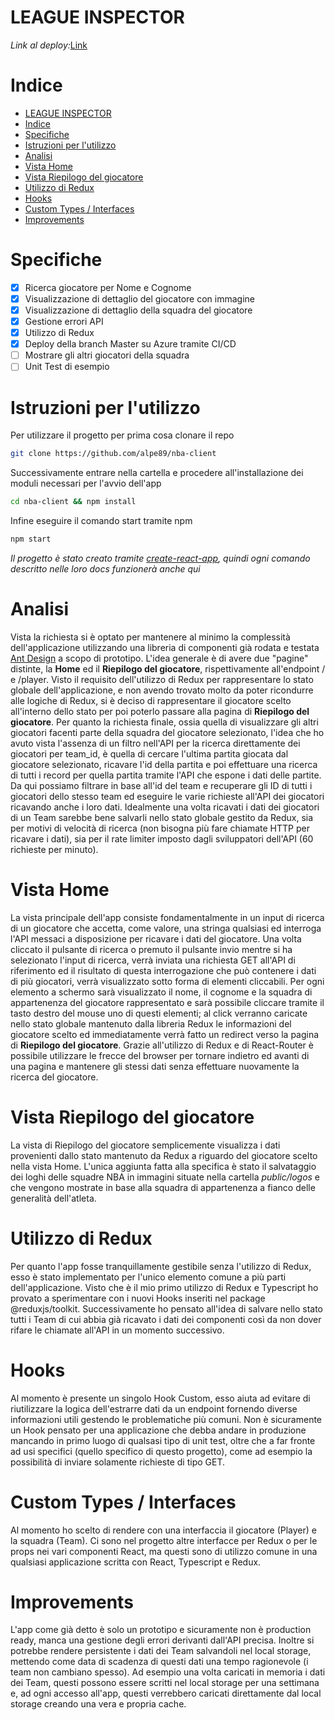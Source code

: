 # LEAGUE INSPECTOR
_Link al deploy:_[Link](https://gray-ocean-0148f5303.azurestaticapps.net)

# Indice

- [LEAGUE INSPECTOR](#league-inspector)
- [Indice](#indice)
- [Specifiche](#specifiche)
- [Istruzioni per l'utilizzo](#istruzioni-per-lutilizzo)
- [Analisi](#analisi)
- [Vista Home](#vista-home)
- [Vista Riepilogo del giocatore](#vista-riepilogo-del-giocatore)
- [Utilizzo di Redux](#utilizzo-di-redux)
- [Hooks](#hooks)
- [Custom Types / Interfaces](#custom-types--interfaces)
- [Improvements](#improvements)

# Specifiche

- [x] Ricerca giocatore per Nome e Cognome
- [x] Visualizzazione di dettaglio del giocatore con immagine
- [x] Visualizzazione di dettaglio della squadra del giocatore
- [x] Gestione errori API
- [x] Utilizzo di Redux
- [x] Deploy della branch Master su Azure tramite CI/CD
- [ ] Mostrare gli altri giocatori della squadra
- [ ] Unit Test di esempio 

# Istruzioni per l'utilizzo

Per utilizzare il progetto per prima cosa clonare il repo
```bash
git clone https://github.com/alpe89/nba-client
```
Successivamente entrare nella cartella e procedere all'installazione dei moduli necessari per l'avvio dell'app
```bash
cd nba-client && npm install
```
Infine eseguire il comando start tramite npm
```bash
npm start
```

_Il progetto è stato creato tramite [create-react-app](https://github.com/facebook/create-react-app), quindi ogni comando descritto nelle loro docs funzionerà anche qui_

# Analisi

Vista la richiesta si è optato per mantenere al minimo la complessità dell'applicazione utilizzando una libreria di componenti già rodata e testata [Ant Design](https://ant.design/) a scopo di prototipo. L'idea generale è di avere due "pagine" distinte, la **Home** ed il **Riepilogo del giocatore**, rispettivamente all'endpoint / e /player. Visto il requisito dell'utilizzo di Redux per rappresentare lo stato globale dell'applicazione, e non avendo trovato molto da poter ricondurre alle logiche di Redux, si è deciso di rappresentare il giocatore scelto all'interno dello stato per poi poterlo passare alla pagina di **Riepilogo del giocatore**. Per quanto la richiesta finale, ossia quella di visualizzare gli altri giocatori facenti parte della squadra del giocatore selezionato, l'idea che ho avuto vista l'assenza di un filtro nell'API per la ricerca direttamente dei giocatori per team_id, è quella di cercare l'ultima partita giocata dal giocatore selezionato, ricavare l'id della partita e poi effettuare una ricerca di tutti i record per quella partita tramite l'API che espone i dati delle partite. Da qui possiamo filtrare in base all'id del team e recuperare gli ID di tutti i giocatori dello stesso team ed eseguire le varie richieste all'API dei giocatori ricavando anche i loro dati. Idealmente una volta ricavati i dati dei giocatori di un Team sarebbe bene salvarli nello stato globale gestito da Redux, sia per motivi di velocità di ricerca (non bisogna più fare chiamate HTTP per ricavare i dati), sia per il rate limiter imposto dagli sviluppatori dell'API (60 richieste per minuto).
# Vista Home

La vista principale dell'app consiste fondamentalmente in un input di ricerca di un giocatore che accetta, come valore, una stringa qualsiasi ed interroga l'API messaci a disposizione per ricavare i dati del giocatore. Una volta cliccato il pulsante di ricerca o premuto il pulsante invio mentre si ha selezionato l'input di ricerca, verrà inviata una richiesta GET all'API di riferimento ed il risultato di questa interrogazione che può contenere i dati di più giocatori, verrà visualizzato sotto forma di elementi cliccabili. Per ogni elemento a schermo sarà visualizzato il nome, il cognome e la squadra di appartenenza del giocatore rappresentato e sarà possibile cliccare tramite il tasto destro del mouse uno di questi elementi; al click verranno caricate nello stato globale mantenuto dalla libreria Redux le informazioni del giocatore scelto ed immediatamente verrà fatto un redirect verso la pagina di **Riepilogo del giocatore**. Grazie all'utilizzo di Redux e di React-Router è possibile utilizzare le frecce del browser per tornare indietro ed avanti di una pagina e mantenere gli stessi dati senza effettuare nuovamente la ricerca del giocatore.

# Vista Riepilogo del giocatore

La vista di Riepilogo del giocatore semplicemente visualizza i dati provenienti dallo stato mantenuto da Redux a riguardo del giocatore scelto nella vista Home. L'unica aggiunta fatta alla specifica è stato il salvataggio dei loghi delle squadre NBA in immagini situate nella cartella _public/logos_ e che vengono mostrate in base alla squadra di appartenenza a fianco delle generalità dell'atleta.


# Utilizzo di Redux

Per quanto l'app fosse tranquillamente gestibile senza l'utilizzo di Redux, esso è stato implementato per l'unico elemento comune a più parti dell'applicazione. Visto che è il mio primo utilizzo di Redux e Typescript ho provato a sperimentare con i nuovi Hooks inseriti nel package @reduxjs/toolkit.
Successivamente ho pensato all'idea di salvare nello stato tutti i Team di cui abbia già ricavato i dati dei componenti così da non dover rifare le chiamate all'API in un momento successivo.

# Hooks

Al momento è presente un singolo Hook Custom, esso aiuta ad evitare di riutilizzare la logica dell'estrarre dati da un endpoint fornendo diverse informazioni utili gestendo le problematiche più comuni. Non è sicuramente un Hook pensato per una applicazione che debba andare in produzione mancando in primo luogo di qualsasi tipo di unit test, oltre che a far fronte ad usi specifici (quello specifico di questo progetto), come ad esempio la possibilità di inviare solamente richieste di tipo GET.

# Custom Types / Interfaces

Al momento ho scelto di rendere con una interfaccia il giocatore (Player) e la squadra (Team). Ci sono nel progetto altre interfacce per Redux o per le props nei vari componenti React, ma questi sono di utilizzo comune in una qualsiasi applicazione scritta con React, Typescript e Redux.

# Improvements

L'app come già detto è solo un prototipo e sicuramente non è production ready, manca una gestione degli errori derivanti dall'API precisa. Inoltre si potrebbe rendere persistente i dati dei Team salvandoli nel local storage, mettendo come data di scadenza di questi dati una tempo ragionevole (i team non cambiano spesso). Ad esempio una volta caricati in memoria i dati dei Team, questi possono essere scritti nel local storage per una settimana e, ad ogni accesso all'app, questi verrebbero caricati direttamente dal local storage creando una vera e propria cache.